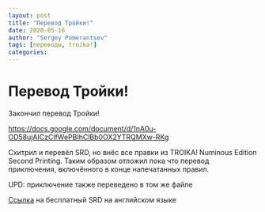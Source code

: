 ```yaml
---
layout: post
title: "Перевод Тройки!"
date: 2020-05-16
author: "Sergey Pomerantsev"
tags: [переводы, troika!]
categories:
---
```


# Перевод Тройки!

Закончил перевод Тройки!

https://docs.google.com/document/d/1nA0u-OD58ujAICzClfWePBIhClBb0OX2YTRQMXw-RKg

Схитрил и перевёл SRD, но внёс все правки из TROIKA! Numinous Edition Second Printing. Таким образом отложил пока что перевод приключения, включённого в конце напечатанных правил.

UPD: приключение также переведено в том же файле

[Ссылка](https://docs.google.com/document/d/1haUfSVekt2gNab3V2CrL1Pg_sZ-ZlskphwXmSnGT9aw/edit) на бесплатный SRD на английском языке

